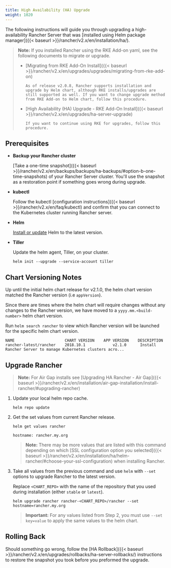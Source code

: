 ```yaml
---
title: High Availability (HA) Upgrade
weight: 1020
---
```


The following instructions will guide you through upgrading a high-availability Rancher Server that was [installed using Helm package manager]({{< baseurl >}}/rancher/v2.x/en/installation/ha/).

>**Note:** If you installed Rancher using the RKE Add-on yaml, see the following documents to migrate or upgrade.
>
>* [Migrating from RKE Add-On Install]({{< baseurl >}}/rancher/v2.x/en/upgrades/upgrades/migrating-from-rke-add-on)
>
>       As of release v2.0.8, Rancher supports installation and upgrade by Helm chart, although RKE installs/upgrades are still supported as well. If you want to change upgrade method from RKE Add-on to Helm chart, follow this procedure.
>
>* [High Availability (HA) Upgrade - RKE Add-On Install]({{< baseurl >}}/rancher/v2.x/en/upgrades/ha-server-upgrade)
>
>       If you want to continue using RKE for upgrades, follow this procedure.

## Prerequisites

- **Backup your Rancher cluster**

    [Take a one-time snapshot]({{< baseurl >}}/rancher/v2.x/en/backups/backups/ha-backups/#option-b-one-time-snapshots)
    of your Rancher Server cluster. You'll use the snapshot as a restoration point if something goes wrong during upgrade.

- **kubectl**

    Follow the kubectl [configuration instructions]({{< baseurl >}}/rancher/v2.x/en/faq/kubectl) and confirm that you can connect to the Kubernetes cluster running Rancher server.

- **Helm**

    [Install or update](https://docs.helm.sh/using_helm/#installing-helm) Helm to the latest version.

- **Tiller**

    Update the helm agent, Tiller, on your cluster.

    ```
    helm init --upgrade --service-account tiller
    ```

## Chart Versioning Notes

Up until the initial helm chart release for v2.1.0, the helm chart version matched the Rancher version (i.e `appVersion`).

Since there are times where the helm chart will require changes without any changes to the Rancher version, we have moved to a `yyyy.mm.<build-number>` helm chart version.

Run `helm search rancher` to view which Rancher version will be launched for the specific helm chart version.  



```
NAME                      CHART VERSION    APP VERSION    DESCRIPTION                                                 
rancher-latest/rancher    2018.10.1            v2.1.0      Install Rancher Server to manage Kubernetes clusters acro...
```

## Upgrade Rancher

> **Note:** For Air Gap installs see [Upgrading HA Rancher - Air Gap]({{< baseurl >}}/rancher/v2.x/en/installation/air-gap-installation/install-rancher/#upgrading-rancher)

1. Update your local helm repo cache.

    ```
    helm repo update
    ```

2. Get the set values from current Rancher release.

    ```
    helm get values rancher

    hostname: rancher.my.org
    ```

    > **Note:** There may be more values that are listed with this command depending on which [SSL configuration option you selected]({{< baseurl >}}/rancher/v2.x/en/installation/ha/helm-rancher/#choose-your-ssl-configuration) when installing Rancher.

3. Take all values from the previous command and use `helm` with `--set` options to upgrade Rancher to the latest version.

    Replace `<CHART_REPO>` with the name of the repository that you used during installation (either `stable` or `latest`).

    ```
    helm upgrade rancher rancher-<CHART_REPO>/rancher --set hostname=rancher.my.org
    ```

    > **Important:** For any values listed from Step 2, you must use `--set key=value` to apply the same values to the helm chart.

## Rolling Back

Should something go wrong, follow the [HA Rollback]({{< baseurl >}}/rancher/v2.x/en/upgrades/rollbacks/ha-server-rollbacks/) instructions to restore the snapshot you took before you preformed the upgrade.
